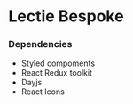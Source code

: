 # Lectie Bespoke

### Dependencies

- Styled compoments
- React Redux toolkit
- Dayjs
- React Icons
